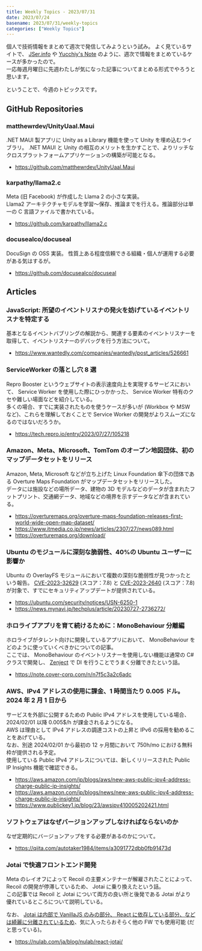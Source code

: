 ```yaml
---
title: Weekly Topics - 2023/07/31
date: 2023/07/24
basename: 2023/07/31/weekly-topics
categories: ["Weekly Topics"]
---
```


個人で技術情報をまとめて週次で発信してみようという試み。
よく見ているサイトで、 [JSer.info](https://jser.info/2023/07/13/prisma-5.0.0-prettier-3.0-convert-to-esm/) や [Yucchiy's Note](https://blog.yucchiy.com/tags/unity-weekly/) のように、週次で情報をまとめているケースが多かったので。  
一応毎週月曜日に先週わたしが気になった記事についてまとめる形式でやろうと思います。

ということで、今週のトピックスです。

## GitHub Repositories

### matthewrdev/UnityUaal.Maui

.NET MAUI 製アプリに Unity as a Library 機能を使って Unity を埋め込むライブラリ。
.NET MAUI と Unity の相互のメリットを生かすことで、よりリッチなクロスプラットフォームアプリケーションの構築が可能となる。

- https://github.com/matthewrdev/UnityUaal.Maui

### karpathy/llama2.c

Meta (旧 Facebook) が作成した Llama 2 の小さな実装。  
Llama2 アーキテクチャモデルを学習～保存、推論までを行える。推論部分は単一の C 言語ファイルで書かれている。

- https://github.com/karpathy/llama2.c

### docusealco/docuseal

DocuSign の OSS 実装。
性質上ある程度信頼できる組織・個人が運用する必要がある気はするが。

- https://github.com/docusealco/docuseal

## Articles

### JavaScript: 所望のイベントリスナの発火を妨げているイベントリスナを特定する

基本となるイベントバブリングの解説から、関連する要素のイベントリスナーを取得して、イベントリスナーのデバッグを行う方法について。

- https://www.wantedly.com/companies/wantedly/post_articles/526661

### ServiceWorker の落とし穴 8 選

Repro Booster というウェブサイトの表示速度向上を実現するサービスにおいて、 Service Worker を使用した際にひっかかった、 Service Worker 特有のクセや難しい場面などを紹介している。  
多くの場合、すでに実装されたものを使うケースが多いが (Workbox や MSW など)、これらを理解しておくことで Service Worker の開発がよりスムーズになるのではないだろうか。

- https://tech.repro.io/entry/2023/07/27/105218

### Amazon、Meta、Microsoft、TomTom のオープン地図団体、初のマップデータセットをリリース

Amazon, Meta, Microsoft などが立ち上げた Linux Foundation 傘下の団体である Overture Maps Foundation がマップデータセットをリリースした。  
データには施設などの場所データ、建物の 3D モデルなどのデータが含まれたフットプリント、交通網データ、地域などの境界を示すデータなどが含まれている。

- https://overturemaps.org/overture-maps-foundation-releases-first-world-wide-open-map-dataset/
- https://www.itmedia.co.jp/news/articles/2307/27/news089.html
- https://overturemaps.org/download/

### Ubuntu のモジュールに深刻な脆弱性、40%の Ubuntu ユーザーに影響か

Ubuntu の OverlayFS モジュールにおいて複数の深刻な脆弱性が見つかったという報告。
[CVE-2023-32629](https://ubuntu.com/security/CVE-2023-32629) (スコア：7.8) と [CVE-2023-2640](https://ubuntu.com/security/CVE-2023-2640) (スコア：7.8) が対象で、すでにセキュリティアップデートが提供されている。

- https://ubuntu.com/security/notices/USN-6250-1
- https://news.mynavi.jp/techplus/article/20230727-2736272/

### ホロライブアプリを育て続けるために：MonoBehaviour 分離編

ホロライブがタレント向けに開発しているアプリにおいて、 MonoBehaviour をどのように使っていくべきかについての記事。  
ここでは、 MonoBehaviour のイベントリスナーを使用しない機能は通常の C# クラスで開発し、 [Zenject](https://github.com/modesttree/Zenject) で DI を行うことでうまく分離できたという話。

- https://note.cover-corp.com/n/n7f5c3a2c6adc

### AWS、IPv4 アドレスの使用に課金、1 時間当たり 0.005 ドル。2024 年 2 月 1 日から

サービスを外部に公開するための Public IPv4 アドレスを使用している場合、2024/02/01 以降 0.005$/h が課金されるようになる。  
AWS は理由として IPv4 アドレスの調達コストの上昇と IPv6 の採用を勧めることをあげている。  
なお、別途 2024/02/01 から最初の 12 ヶ月間において 750h/mo における無料枠が提供される予定。  
使用している Public IPv4 アドレスについては、新しくリリースされた Public IP Insights 機能で確認できる。

- https://aws.amazon.com/jp/blogs/aws/new-aws-public-ipv4-address-charge-public-ip-insights/
- https://aws.amazon.com/jp/blogs/news/new-aws-public-ipv4-address-charge-public-ip-insights/
- https://www.publickey1.jp/blog/23/awsipv410005202421.html

### ソフトウェアはなぜバージョンアップしなければならないのか

なぜ定期的にバージョンアップをする必要があるのかについて。

- https://qiita.com/autotaker1984/items/a3091772dbb0fb91473d

### Jotai で快適フロントエンド開発

Meta のレイオフによって Recoil の主要メンテナーが解雇されたことによって、 Recoil の開発が停滞しているため、 Jotai に乗り換えたという話。  
この記事では Recoil と Jotai について両方の良い所と後発である Jotai がより優れているところについて説明している。

なお、 [Jotai は内部で VanillaJS のみの部分、 React に依存している部分、などは綺麗に分離されているため](https://github.com/pmndrs/jotai/tree/main/src)、気に入ったらおそらく他の FW でも使用可能 (だと思っている)。

- https://nulab.com/ja/blog/nulab/react-jotai/
